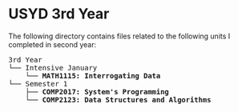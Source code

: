 # USYD 3rd Year

The following directory contains files related to the following units I completed in second year:

<pre>
3rd Year
└── Intensive January
    └── <b>MATH1115: Interrogating Data</b> 
└── Semester 1
    ├── <b>COMP2017: System's Programming</b>
    └── <b>COMP2123: Data Structures and Algorithms<b>
</pre>
